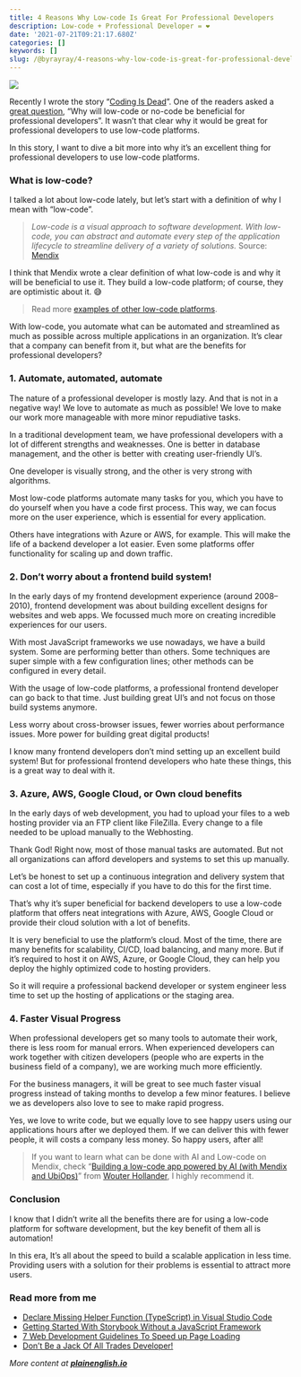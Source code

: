 ```yaml
---
title: 4 Reasons Why Low-code Is Great For Professional Developers
description: Low-code + Professional Developer = ❤️
date: '2021-07-21T09:21:17.680Z'
categories: []
keywords: []
slug: /@byrayray/4-reasons-why-low-code-is-great-for-professional-developers-f374c3ba4182
---
```


![](/Users/devbyrayray/Downloads/medium-export-a7b31d8cfbafc479a349e86525a0598d57555fb548cdfad5aa20f48d7b4db09d/posts/md_1664876347726/img/0__Q5LV7ZAw6L3MV971.jpg)

Recently I wrote the story “[Coding Is Dead](https://medium.com/lowcode-nocode/coding-is-dead-1e08021b723a)”. One of the readers asked a [great question](https://lukasz9-3.medium.com/it-will-be-beneficial-for-professional-developer-sounds-like-empty-slogan-can-you-explain-why-do-542a38f9324d), “Why will low-code or no-code be beneficial for professional developers”. It wasn’t that clear why it would be great for professional developers to use low-code platforms.

In this story, I want to dive a bit more into why it’s an excellent thing for professional developers to use low-code platforms.

### What is low-code?

I talked a lot about low-code lately, but let’s start with a definition of why I mean with “low-code”.

> _Low-code is a visual approach to software development. With low-code, you can abstract and automate every step of the application lifecycle to streamline delivery of a variety of solutions._ Source: [Mendix](https://www.mendix.com/low-code-guide/)

I think that Mendix wrote a clear definition of what low-code is and why it will be beneficial to use it. They build a low-code platform; of course, they are optimistic about it. 😅

> Read more [examples of other low-code platforms](https://medium.com/lowcode-nocode/what-if-professional-developers-start-using-low-code-platforms-ebbd00c70a03#bc9b).

With low-code, you automate what can be automated and streamlined as much as possible across multiple applications in an organization. It’s clear that a company can benefit from it, but what are the benefits for professional developers?

### 1\. Automate, automated, automate

The nature of a professional developer is mostly lazy. And that is not in a negative way! We love to automate as much as possible! We love to make our work more manageable with more minor repudiative tasks.

In a traditional development team, we have professional developers with a lot of different strengths and weaknesses. One is better in database management, and the other is better with creating user-friendly UI’s.

One developer is visually strong, and the other is very strong with algorithms.

Most low-code platforms automate many tasks for you, which you have to do yourself when you have a code first process. This way, we can focus more on the user experience, which is essential for every application.

Others have integrations with Azure or AWS, for example. This will make the life of a backend developer a lot easier. Even some platforms offer functionality for scaling up and down traffic.

### 2\. Don’t worry about a frontend build system!

In the early days of my frontend development experience (around 2008–2010), frontend development was about building excellent designs for websites and web apps. We focussed much more on creating incredible experiences for our users.

With most JavaScript frameworks we use nowadays, we have a build system. Some are performing better than others. Some techniques are super simple with a few configuration lines; other methods can be configured in every detail.

With the usage of low-code platforms, a professional frontend developer can go back to that time. Just building great UI’s and not focus on those build systems anymore.

Less worry about cross-browser issues, fewer worries about performance issues. More power for building great digital products!

I know many frontend developers don’t mind setting up an excellent build system! But for professional frontend developers who hate these things, this is a great way to deal with it.

### 3\. Azure, AWS, Google Cloud, or Own cloud benefits

In the early days of web development, you had to upload your files to a web hosting provider via an FTP client like FileZilla. Every change to a file needed to be upload manually to the Webhosting.

Thank God! Right now, most of those manual tasks are automated. But not all organizations can afford developers and systems to set this up manually.

Let’s be honest to set up a continuous integration and delivery system that can cost a lot of time, especially if you have to do this for the first time.

That’s why it’s super beneficial for backend developers to use a low-code platform that offers neat integrations with Azure, AWS, Google Cloud or provide their cloud solution with a lot of benefits.

It is very beneficial to use the platform’s cloud. Most of the time, there are many benefits for scalability, CI/CD, load balancing, and many more. But if it’s required to host it on AWS, Azure, or Google Cloud, they can help you deploy the highly optimized code to hosting providers.

So it will require a professional backend developer or system engineer less time to set up the hosting of applications or the staging area.

### 4\. Faster Visual Progress

When professional developers get so many tools to automate their work, there is less room for manual errors. When experienced developers can work together with citizen developers (people who are experts in the business field of a company), we are working much more efficiently.

For the business managers, it will be great to see much faster visual progress instead of taking months to develop a few minor features. I believe we as developers also love to see to make rapid progress.

Yes, we love to write code, but we equally love to see happy users using our applications hours after we deployed them. If we can deliver this with fewer people, it will costs a company less money. So happy users, after all!

> If you want to learn what can be done with AI and Low-code on Mendix, check “[Building a low-code app powered by AI (with Mendix and UbiOps)](https://medium.com/mendix/building-a-low-code-app-powered-by-ai-with-mendix-and-ubiops-4229df20790c)” from [Wouter Hollander](https://medium.com/u/82d3a5216d88), I highly recommend it.

### Conclusion

I know that I didn’t write all the benefits there are for using a low-code platform for software development, but the key benefit of them all is automation!

In this era, It’s all about the speed to build a scalable application in less time. Providing users with a solution for their problems is essential to attract more users.

### Read more from me

*   [Declare Missing Helper Function (TypeScript) in Visual Studio Code](/dev-together/declare-missing-helper-function-typescript-in-visual-studio-code-c058ea72de8d)
*   [Getting Started With Storybook Without a JavaScript Framework](https://betterprogramming.pub/getting-started-with-storybook-without-a-javascript-framework-c2968d3f3d9f)
*   [7 Web Development Guidelines To Speed up Page Loading](https://betterprogramming.pub/7-web-development-guidelines-to-speed-up-page-loading-e8f0e13a53b)
*   [Don’t Be a Jack Of All Trades Developer!](https://medium.com/dev-together/dont-be-a-jack-of-all-trades-developer-9e6104633167)

_More content at_ [**_plainenglish.io_**](http://plainenglish.io)